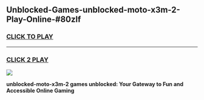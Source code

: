 
## Unblocked-Games-unblocked-moto-x3m-2-Play-Online-#80zlf
<h3>
<a href="https://premium.freeplayer.one?title=unblocked-moto-x3m-2&ref=24F">CLICK TO PLAY</a></h3>
<hr>

<h3>
<a href="https://premium.freeplayer.one?title=unblocked-moto-x3m-2&ref=24F">CLICK 2 PLAY</a>
  
</h3>

<a href="https://premium.freeplayer.one?title=unblocked-moto-x3m-2&ref=24F/"><img src="https://clearcache.store/games.png"></a>


**unblocked-moto-x3m-2 games unblocked: Your Gateway to Fun and Accessible Online Gaming**
